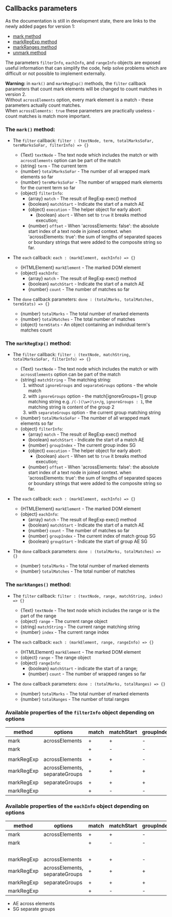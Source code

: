 
## Callbacks parameters
As the documentation is still in development state, there are links to the newly added pages for version 1:
* [mark method](doc/mark-method.md)
* [markRegExp method](doc/markRegExp-method.md)
* [markRanges method](doc/markRanges-method.md)
* [unmark method](doc/unmark-method.md)

The parameters `filterInfo`, `eachInfo`, and `rangeInfo` objects are exposed useful information that can simplify the code, help solve problems which are difficult or not possible to implement externally.

**Warning:** in `mark()` and `markRegExp()` methods, the `filter` callback parameters that count mark elements will be changed to count matches in version 2.  
Without `acrossElements` option, every mark element is a match - these parameters actually count matches.  
When `acrossElements: true` these parameters are practically useless - count matches is match more important.

### The `mark()` method:
* The `filter` callback:
  `filter : (textNode, term, totalMarksSoFar, termMarksSoFar, filterInfo) => {}`
  * {Text} `textNode` - The text node which includes the match or with `acrossElements` option can be part of the match
  * {string} `term` - The current term
  * {number} `totalMarksSoFar` - The number of all wrapped mark elements so far
  * {number} `termMarksSoFar` - The number of wrapped mark elements for the current term so far
  * {object} `filterInfo`:
    * {array} `match` - The result of RegExp exec() method
    * {boolean} `matchStart` - Indicate the start of a match  AE
    * {object} `execution` - The helper object for early abort:
      * {boolean} `abort` - When set to `true` it breaks method execution;
    * {number} `offset` - When 'acrossElements: false': the absolute start index of a text node in joined context.
      when 'acrossElements: true': the sum of lengths of separated spaces or boundary strings that were added to the composite string so far.

* The `each` callback:
  `each : (markElement, eachInfo) => {}`
  * {HTMLElement} `markElement` - The marked DOM element
  * {object} `eachInfo`:
    * {array} `match` - The result of RegExp exec() method
    * {boolean} `matchStart` - Indicate the start of a match  AE
    * {number} `count` - The number of matches so far

* The `done` callback parameters:
  `done : (totalMarks, totalMatches, termStats) => {}`
  * {number} `totalMarks` - The total number of marked elements
  * {number} `totalMatches` - The total number of matches
  * {object} `termStats` - An object containing an individual term's matches count


### The `markRegExp()` method:
* The `filter` callback:
  `filter : (textNode, matchString, totalMarksSoFar, filterInfo) => {}`
  * {Text} `textNode` - The text node which includes the match or with `acrossElements` option can be part of the match
  * {string} `matchString` - The matching string:
    1) without `ignoreGroups` and `separateGroups` options - the whole match
    2) with `ignoreGroups` option - the match[ignoreGroups+1] group matching string e.g. `/(-)(\w+)\s+/g`, `ignoreGroups : 1`, the matching string is content of the group 2
    3) with `separateGroups` option - the current group matching string
  * {number} `totalMarksSoFar` - The number of all wrapped mark elements so far
  * {object} `filterInfo`:
    * {array} `match` - The result of RegExp exec() method
    * {boolean} `matchStart` - Indicate the start of a match  AE
    * {number} `groupIndex` - The current group index  SG
    * {object} `execution` - The helper object for early abort:
      * {boolean} `abort` - When set to `true` it breaks method execution;
    * {number} `offset` - When 'acrossElements: false': the absolute start index of a text node in joined context.
      when 'acrossElements: true': the sum of lengths of separated spaces or boundary strings that were added to the composite string so far.

* The `each` callback:
  `each : (markElement, eachInfo) => {}`
  * {HTMLElement} `markElement` - The marked DOM element
  * {object} `eachInfo`:
    * {array} `match` - The result of RegExp exec() method
    * {boolean} `matchStart` - Indicate the start of a match  AE
    * {number} `count` - The number of matches so far
    * {number} `groupIndex` - The current index of match group  SG
    * {boolean} `groupStart` - Indicate the start of group  AE SG

* The `done` callback parameters:
  `done : (totalMarks, totalMatches) => {}`
  * {number} `totalMarks` - The total number of marked elements
  * {number} `totalMatches` - The total number of matches


### The `markRanges()` method:
* The `filter` callback:
  `filter : (textNode, range, matchString, index) => {}`
  * {Text} `textNode` - The text node which includes the range or is the part of the range
  * {object} `range` - The current range object
  * {string} `matchString` - The current range matching string
  * {number} `index` - The current range index

* The `each` callback:
  `each : (markElement, range, rangeInfo) => {}`
  * {HTMLElement} `markElement` - The marked DOM element
  * {object} `range` - The range object
  * {object} `rangeInfo`:
    * {boolean} `matchStart` - indicate the start of a range;
    * {number} `count` - The number of wrapped ranges so far

* The `done` callback parameters:
  `done : (totalMarks, totalRanges) => {}`
  * {number} `totalMarks` - The total number of marked elements
  * {number} `totalRanges` - The number of total ranges

### Available properties of the `filterInfo` object depending on options

|  method      |            options               |    match   |   matchStart   | groupIndex  |  execution  | offset |
|--------------|----------------------------------|------------|----------------|-------------|-------------|--------|
|  mark        |  acrossElements                  |     +      |      +         |     -       |     +       |   +    |
|  mark        |                                  |     +      |      -         |     -       |     +       |   +    |
|              |                                  |            |                |             |             |        |
|  markRegExp  |  acrossElements                  |     +      |      +         |     -       |     +       |   +    |
|  markRegExp  |  acrossElements, separateGroups  |     +      |      +         |     +       |     +       |   +    |
|  markRegExp  |  separateGroups                  |     +      |      +         |     +       |     +       |   +    |
|  markRegExp  |                                  |     +      |      -         |     -       |     +       |   +    |


### Available properties of the `eachInfo` object depending on options

|  method      |             options              |    match   |    matchStart   |  groupIndex  | groupStart | count |
|--------------|----------------------------------|------------|-----------------|--------------|------------|-------|
|  mark        |  acrossElements                  |     +      |      +          |     -        |     -      |   +   |
|  mark        |                                  |     +      |      -          |     -        |     -      |   +   |
|              |                                  |            |                 |              |            |   +   |
|  markRegExp  |  acrossElements                  |     +      |      +          |     -        |     -      |   +   |
|  markRegExp  |  acrossElements, separateGroups  |     +      |      +          |     +        |     +      |   +   |
|  markRegExp  |  separateGroups                  |     +      |      +          |     +        |     -      |   +   |
|  markRegExp  |                                  |     +      |      -          |     -        |     -      |   +   |

* AE across elements
* SG separate groups
